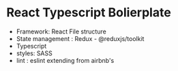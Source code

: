 # React Typescript Bolierplate

- Framework: React File structure
- State management : Redux - @reduxjs/toolkit
- Typescript
- styles: SASS
- lint : eslint extending from airbnb's
